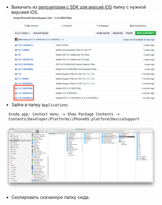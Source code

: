 * Выкачать из [репозитория с SDK для версий iOS](https://github.com/filsv/iPhoneOSDeviceSupport) папку с нужной версией iOS.
![skds](https://raw.githubusercontent.com/St1ggy/xcode-support-platforms/master/sdks.png)
* Зайти в папку `Applications`
```
  Xcode.app: Context menu -> Show Package Contents ->
  Contents/Developer/Platforms/iPhoneOS.platform/DeviceSupport
```
![path](https://raw.githubusercontent.com/St1ggy/xcode-support-platforms/master/path.png)
* Скопировать скачанную папку сюда.
